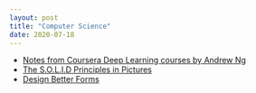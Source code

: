 ```yaml
---
layout: post
title: "Computer Science"
date: 2020-07-18
---
```


* [Notes from Coursera Deep Learning courses by Andrew Ng](https://www.slideshare.net/TessFerrandez/notes-from-coursera-deep-learning-courses-by-andrew-ng)
* [The S.O.L.I.D Principles in Pictures](https://medium.com/backticks-tildes/the-s-o-l-i-d-principles-in-pictures-b34ce2f1e898)
* [Design Better Forms](https://medium.com/nextux/design-better-forms-96fadca0f49c)
